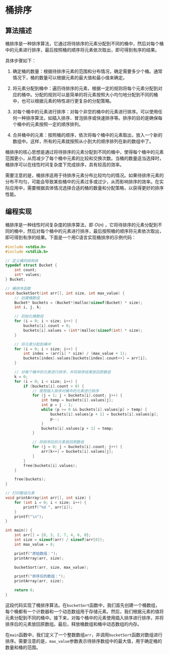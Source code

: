 # 桶排序

## 算法描述

桶排序是一种排序算法，它通过将待排序的元素分配到不同的桶中，然后对每个桶中的元素进行排序，最后按照桶的顺序将元素依次取出，即可得到有序的结果。

具体步骤如下：

1. 确定桶的数量：根据待排序元素的范围和分布情况，确定需要多少个桶。通常情况下，桶的数量可以根据元素的最大值和最小值来确定。

2. 将元素分配到桶中：遍历待排序的元素，根据一定的规则将每个元素分配到对应的桶中。分配的规则可以是简单的将元素按照大小均匀地分配到不同的桶中，也可以根据元素的特性进行更复杂的分配策略。

3. 对每个桶中的元素进行排序：对每个非空的桶中的元素进行排序。可以使用任何一种排序算法，如插入排序、冒泡排序或快速排序等。排序的目的是确保每个桶中的元素按照一定的顺序排列。

4. 合并桶中的元素：按照桶的顺序，依次将每个桶中的元素取出，放入一个新的数组中。这样，所有的元素就按照从小到大的顺序排列在新的数组中了。

桶排序的核心思想是通过将待排序的元素分配到不同的桶中，使得每个桶中的元素范围更小，从而减少了每个桶中元素的比较和交换次数。当桶的数量适当选择时，桶排序可以在线性时间复杂度下完成排序，具有较高的效率。

需要注意的是，桶排序适用于待排序元素分布比较均匀的情况。如果待排序元素的分布不均匀，可能会导致某些桶中的元素过多或过少，从而影响排序的效率。在实际应用中，需要根据具体情况选择合适的桶的数量和分配策略，以获得更好的排序性能。

## 编程实现

桶排序是一种线性时间复杂度的排序算法，即 $O(n)$ ，它将待排序的元素分配到不同的桶中，然后对每个桶中的元素进行排序，最后按照桶的顺序将元素依次取出，即可得到有序的结果。下面是一个用C语言实现桶排序的示例代码：

```c
#include <stdio.h>
#include <stdlib.h>

// 定义桶的结构体
typedef struct Bucket {
    int count;
    int* values;
} Bucket;

// 桶排序函数
void bucketSort(int arr[], int size, int max_value) {
    // 创建桶数组
    Bucket* buckets = (Bucket*)malloc(sizeof(Bucket) * size);
    int i, j, k;

    // 初始化桶数组
    for (i = 0; i < size; i++) {
        buckets[i].count = 0;
        buckets[i].values = (int*)malloc(sizeof(int) * size);
    }

    // 将元素分配到桶中
    for (i = 0; i < size; i++) {
        int index = (arr[i] * size) / (max_value + 1);
        buckets[index].values[buckets[index].count++] = arr[i];
    }

    // 对每个桶中的元素进行排序，并将排序结果放回原数组
    k = 0;
    for (i = 0; i < size; i++) {
        if (buckets[i].count > 0) {
            // 使用插入排序对桶中的元素进行排序
            for (j = 1; j < buckets[i].count; j++) {
                int temp = buckets[i].values[j];
                int p = j - 1;
                while (p >= 0 && buckets[i].values[p] > temp) {
                    buckets[i].values[p + 1] = buckets[i].values[p];
                    p--;
                }
                buckets[i].values[p + 1] = temp;
            }

            // 将排序后的元素放回原数组
            for (j = 0; j < buckets[i].count; j++) {
                arr[k++] = buckets[i].values[j];
            }
        }
        free(buckets[i].values);
    }

    free(buckets);
}

// 打印数组元素
void printArray(int arr[], int size) {
    for (int i = 0; i < size; i++) {
        printf("%d ", arr[i]);
    }
    printf("\n");
}

int main() {
    int arr[] = {8, 3, 2, 7, 4, 6, 8};
    int size = sizeof(arr) / sizeof(arr[0]);
    int max_value = 8;

    printf("原始数组：");
    printArray(arr, size);

    bucketSort(arr, size, max_value);

    printf("排序后的数组：");
    printArray(arr, size);

    return 0;
}
```

这段代码实现了桶排序算法。在`bucketSort`函数中，我们首先创建一个桶数组，每个桶都有一个计数器和一个动态数组用于存储元素。然后，我们根据元素的值将元素分配到不同的桶中。接下来，对每个桶中的元素使用插入排序进行排序，并将排序后的元素放回原数组。最后，释放桶数组和桶中动态数组的内存。

在`main`函数中，我们定义了一个整数数组`arr`，并调用`bucketSort`函数对数组进行排序。需要注意的是，`max_value`参数表示待排序数组中的最大值，用于确定桶的数量和桶的范围。
